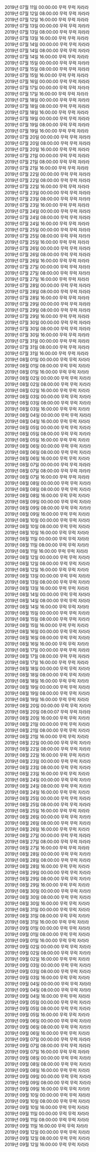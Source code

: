 2019년 07월 11일 00:00:00 무럭 무럭 자라라<br/> 
2019년 07월 12일 08:00:00 무럭 무럭 자라라<br/> 
2019년 07월 12일 16:00:00 무럭 무럭 자라라<br/> 
2019년 07월 13일 00:00:00 무럭 무럭 자라라<br/> 
2019년 07월 13일 08:00:00 무럭 무럭 자라라<br/> 
2019년 07월 13일 16:00:00 무럭 무럭 자라라<br/> 
2019년 07월 14일 00:00:00 무럭 무럭 자라라<br/> 
2019년 07월 14일 08:00:00 무럭 무럭 자라라<br/> 
2019년 07월 14일 16:00:00 무럭 무럭 자라라<br/> 
2019년 07월 15일 00:00:00 무럭 무럭 자라라<br/> 
2019년 07월 15일 08:00:00 무럭 무럭 자라라<br/> 
2019년 07월 15일 16:00:00 무럭 무럭 자라라<br/> 
2019년 07월 16일 00:00:00 무럭 무럭 자라라<br/> 
2019년 07월 17일 00:00:00 무럭 무럭 자라라<br/> 
2019년 07월 17일 16:00:00 무럭 무럭 자라라<br/> 
2019년 07월 18일 00:00:00 무럭 무럭 자라라<br/> 
2019년 07월 18일 08:00:00 무럭 무럭 자라라<br/> 
2019년 07월 18일 16:00:00 무럭 무럭 자라라<br/> 
2019년 07월 19일 00:00:00 무럭 무럭 자라라<br/> 
2019년 07월 19일 08:00:00 무럭 무럭 자라라<br/> 
2019년 07월 19일 16:00:00 무럭 무럭 자라라<br/> 
2019년 07월 20일 00:00:00 무럭 무럭 자라라<br/> 
2019년 07월 20일 08:00:00 무럭 무럭 자라라<br/> 
2019년 07월 20일 16:00:00 무럭 무럭 자라라<br/> 
2019년 07월 21일 00:00:00 무럭 무럭 자라라<br/> 
2019년 07월 21일 08:00:00 무럭 무럭 자라라<br/> 
2019년 07월 21일 16:00:00 무럭 무럭 자라라<br/> 
2019년 07월 22일 00:00:00 무럭 무럭 자라라<br/> 
2019년 07월 22일 08:00:00 무럭 무럭 자라라<br/> 
2019년 07월 22일 16:00:00 무럭 무럭 자라라<br/> 
2019년 07월 23일 00:00:00 무럭 무럭 자라라<br/> 
2019년 07월 23일 08:00:00 무럭 무럭 자라라<br/> 
2019년 07월 23일 16:00:00 무럭 무럭 자라라<br/> 
2019년 07월 24일 00:00:00 무럭 무럭 자라라<br/> 
2019년 07월 24일 08:00:00 무럭 무럭 자라라<br/> 
2019년 07월 24일 16:00:00 무럭 무럭 자라라<br/> 
2019년 07월 25일 00:00:00 무럭 무럭 자라라<br/> 
2019년 07월 25일 08:00:00 무럭 무럭 자라라<br/> 
2019년 07월 25일 16:00:00 무럭 무럭 자라라<br/> 
2019년 07월 26일 00:00:00 무럭 무럭 자라라<br/> 
2019년 07월 26일 08:00:00 무럭 무럭 자라라<br/> 
2019년 07월 26일 16:00:00 무럭 무럭 자라라<br/> 
2019년 07월 27일 00:00:00 무럭 무럭 자라라<br/> 
2019년 07월 27일 08:00:00 무럭 무럭 자라라<br/> 
2019년 07월 27일 16:00:00 무럭 무럭 자라라<br/> 
2019년 07월 28일 00:00:00 무럭 무럭 자라라<br/> 
2019년 07월 28일 08:00:00 무럭 무럭 자라라<br/> 
2019년 07월 28일 16:00:00 무럭 무럭 자라라<br/> 
2019년 07월 29일 00:00:00 무럭 무럭 자라라<br/> 
2019년 07월 29일 08:00:00 무럭 무럭 자라라<br/> 
2019년 07월 29일 16:00:00 무럭 무럭 자라라<br/> 
2019년 07월 30일 00:00:00 무럭 무럭 자라라<br/> 
2019년 07월 30일 08:00:00 무럭 무럭 자라라<br/> 
2019년 07월 30일 16:00:00 무럭 무럭 자라라<br/> 
2019년 07월 31일 00:00:00 무럭 무럭 자라라<br/> 
2019년 07월 31일 08:00:00 무럭 무럭 자라라<br/> 
2019년 07월 31일 16:00:00 무럭 무럭 자라라<br/> 
2019년 08월 01일 00:00:00 무럭 무럭 자라라<br/> 
2019년 08월 01일 08:00:00 무럭 무럭 자라라<br/> 
2019년 08월 01일 16:00:00 무럭 무럭 자라라<br/> 
2019년 08월 02일 00:00:00 무럭 무럭 자라라<br/> 
2019년 08월 02일 08:00:00 무럭 무럭 자라라<br/> 
2019년 08월 02일 16:00:00 무럭 무럭 자라라<br/> 
2019년 08월 03일 00:00:00 무럭 무럭 자라라<br/> 
2019년 08월 03일 08:00:00 무럭 무럭 자라라<br/> 
2019년 08월 03일 16:00:00 무럭 무럭 자라라<br/> 
2019년 08월 04일 00:00:00 무럭 무럭 자라라<br/> 
2019년 08월 04일 16:00:00 무럭 무럭 자라라<br/> 
2019년 08월 05일 00:00:00 무럭 무럭 자라라<br/> 
2019년 08월 05일 08:00:00 무럭 무럭 자라라<br/> 
2019년 08월 05일 16:00:00 무럭 무럭 자라라<br/> 
2019년 08월 06일 00:00:00 무럭 무럭 자라라<br/> 
2019년 08월 06일 08:00:00 무럭 무럭 자라라<br/> 
2019년 08월 06일 16:00:00 무럭 무럭 자라라<br/> 
2019년 08월 07일 00:00:00 무럭 무럭 자라라<br/> 
2019년 08월 07일 08:00:00 무럭 무럭 자라라<br/> 
2019년 08월 07일 16:00:00 무럭 무럭 자라라<br/> 
2019년 08월 08일 00:00:00 무럭 무럭 자라라<br/> 
2019년 08월 08일 08:00:00 무럭 무럭 자라라<br/> 
2019년 08월 08일 16:00:00 무럭 무럭 자라라<br/> 
2019년 08월 09일 00:00:00 무럭 무럭 자라라<br/> 
2019년 08월 09일 08:00:00 무럭 무럭 자라라<br/> 
2019년 08월 09일 16:00:00 무럭 무럭 자라라<br/> 
2019년 08월 10일 00:00:00 무럭 무럭 자라라<br/> 
2019년 08월 10일 08:00:00 무럭 무럭 자라라<br/> 
2019년 08월 10일 16:00:00 무럭 무럭 자라라<br/> 
2019년 08월 11일 00:00:00 무럭 무럭 자라라<br/> 
2019년 08월 11일 08:00:00 무럭 무럭 자라라<br/> 
2019년 08월 11일 16:00:00 무럭 무럭 자라라<br/> 
2019년 08월 12일 00:00:00 무럭 무럭 자라라<br/> 
2019년 08월 12일 08:00:00 무럭 무럭 자라라<br/> 
2019년 08월 12일 16:00:00 무럭 무럭 자라라<br/> 
2019년 08월 13일 00:00:00 무럭 무럭 자라라<br/> 
2019년 08월 13일 08:00:00 무럭 무럭 자라라<br/> 
2019년 08월 13일 16:00:00 무럭 무럭 자라라<br/> 
2019년 08월 14일 00:00:00 무럭 무럭 자라라<br/> 
2019년 08월 14일 08:00:00 무럭 무럭 자라라<br/> 
2019년 08월 14일 16:00:00 무럭 무럭 자라라<br/> 
2019년 08월 15일 00:00:00 무럭 무럭 자라라<br/> 
2019년 08월 15일 08:00:00 무럭 무럭 자라라<br/> 
2019년 08월 15일 16:00:00 무럭 무럭 자라라<br/> 
2019년 08월 16일 00:00:00 무럭 무럭 자라라<br/> 
2019년 08월 16일 08:00:00 무럭 무럭 자라라<br/> 
2019년 08월 16일 16:00:00 무럭 무럭 자라라<br/> 
2019년 08월 17일 00:00:00 무럭 무럭 자라라<br/> 
2019년 08월 17일 08:00:00 무럭 무럭 자라라<br/> 
2019년 08월 17일 16:00:00 무럭 무럭 자라라<br/> 
2019년 08월 18일 00:00:00 무럭 무럭 자라라<br/> 
2019년 08월 18일 08:00:00 무럭 무럭 자라라<br/> 
2019년 08월 18일 16:00:00 무럭 무럭 자라라<br/> 
2019년 08월 19일 00:00:00 무럭 무럭 자라라<br/> 
2019년 08월 19일 08:00:00 무럭 무럭 자라라<br/> 
2019년 08월 19일 16:00:00 무럭 무럭 자라라<br/> 
2019년 08월 20일 00:00:00 무럭 무럭 자라라<br/> 
2019년 08월 20일 08:00:07 무럭 무럭 자라라<br/> 
2019년 08월 20일 16:00:00 무럭 무럭 자라라<br/> 
2019년 08월 21일 00:00:00 무럭 무럭 자라라<br/> 
2019년 08월 21일 08:00:00 무럭 무럭 자라라<br/> 
2019년 08월 21일 16:00:00 무럭 무럭 자라라<br/> 
2019년 08월 22일 00:00:00 무럭 무럭 자라라<br/> 
2019년 08월 22일 08:00:00 무럭 무럭 자라라<br/> 
2019년 08월 22일 16:00:00 무럭 무럭 자라라<br/> 
2019년 08월 23일 00:00:00 무럭 무럭 자라라<br/> 
2019년 08월 23일 08:00:00 무럭 무럭 자라라<br/> 
2019년 08월 23일 16:00:00 무럭 무럭 자라라<br/> 
2019년 08월 24일 00:00:00 무럭 무럭 자라라<br/> 
2019년 08월 24일 08:00:00 무럭 무럭 자라라<br/> 
2019년 08월 24일 16:00:00 무럭 무럭 자라라<br/> 
2019년 08월 25일 00:00:00 무럭 무럭 자라라<br/> 
2019년 08월 25일 08:00:00 무럭 무럭 자라라<br/> 
2019년 08월 25일 16:00:00 무럭 무럭 자라라<br/> 
2019년 08월 26일 00:00:00 무럭 무럭 자라라<br/> 
2019년 08월 26일 08:00:00 무럭 무럭 자라라<br/> 
2019년 08월 26일 16:00:00 무럭 무럭 자라라<br/> 
2019년 08월 27일 00:00:00 무럭 무럭 자라라<br/> 
2019년 08월 27일 08:00:00 무럭 무럭 자라라<br/> 
2019년 08월 27일 16:00:00 무럭 무럭 자라라<br/> 
2019년 08월 28일 00:00:00 무럭 무럭 자라라<br/> 
2019년 08월 28일 08:00:00 무럭 무럭 자라라<br/> 
2019년 08월 28일 16:00:00 무럭 무럭 자라라<br/> 
2019년 08월 29일 00:00:00 무럭 무럭 자라라<br/> 
2019년 08월 29일 08:00:00 무럭 무럭 자라라<br/> 
2019년 08월 29일 16:00:00 무럭 무럭 자라라<br/> 
2019년 08월 30일 00:00:00 무럭 무럭 자라라<br/> 
2019년 08월 30일 08:00:00 무럭 무럭 자라라<br/> 
2019년 08월 30일 16:00:00 무럭 무럭 자라라<br/> 
2019년 08월 31일 00:00:00 무럭 무럭 자라라<br/> 
2019년 08월 31일 08:00:00 무럭 무럭 자라라<br/> 
2019년 08월 31일 16:00:00 무럭 무럭 자라라<br/> 
2019년 09월 01일 00:00:00 무럭 무럭 자라라<br/> 
2019년 09월 01일 08:00:00 무럭 무럭 자라라<br/> 
2019년 09월 01일 16:00:00 무럭 무럭 자라라<br/> 
2019년 09월 02일 00:00:00 무럭 무럭 자라라<br/> 
2019년 09월 02일 08:00:00 무럭 무럭 자라라<br/> 
2019년 09월 02일 16:00:00 무럭 무럭 자라라<br/> 
2019년 09월 03일 00:00:00 무럭 무럭 자라라<br/> 
2019년 09월 03일 08:00:00 무럭 무럭 자라라<br/> 
2019년 09월 03일 16:00:00 무럭 무럭 자라라<br/> 
2019년 09월 04일 00:00:00 무럭 무럭 자라라<br/> 
2019년 09월 04일 08:00:00 무럭 무럭 자라라<br/> 
2019년 09월 04일 16:00:00 무럭 무럭 자라라<br/> 
2019년 09월 05일 00:00:00 무럭 무럭 자라라<br/> 
2019년 09월 05일 08:00:00 무럭 무럭 자라라<br/> 
2019년 09월 05일 16:00:00 무럭 무럭 자라라<br/> 
2019년 09월 06일 00:00:00 무럭 무럭 자라라<br/> 
2019년 09월 06일 08:00:00 무럭 무럭 자라라<br/> 
2019년 09월 06일 16:00:00 무럭 무럭 자라라<br/> 
2019년 09월 07일 00:00:00 무럭 무럭 자라라<br/> 
2019년 09월 07일 08:00:00 무럭 무럭 자라라<br/> 
2019년 09월 07일 16:00:00 무럭 무럭 자라라<br/> 
2019년 09월 08일 00:00:00 무럭 무럭 자라라<br/> 
2019년 09월 08일 08:00:00 무럭 무럭 자라라<br/> 
2019년 09월 08일 16:00:00 무럭 무럭 자라라<br/> 
2019년 09월 09일 00:00:00 무럭 무럭 자라라<br/> 
2019년 09월 09일 08:00:00 무럭 무럭 자라라<br/> 
2019년 09월 09일 16:00:00 무럭 무럭 자라라<br/> 
2019년 09월 10일 00:00:00 무럭 무럭 자라라<br/> 
2019년 09월 10일 08:00:00 무럭 무럭 자라라<br/> 
2019년 09월 10일 16:00:00 무럭 무럭 자라라<br/> 
2019년 09월 11일 00:00:00 무럭 무럭 자라라<br/> 
2019년 09월 11일 08:00:00 무럭 무럭 자라라<br/> 
2019년 09월 11일 16:00:00 무럭 무럭 자라라<br/> 
2019년 09월 12일 00:00:00 무럭 무럭 자라라<br/> 
2019년 09월 12일 08:00:00 무럭 무럭 자라라<br/> 
2019년 09월 12일 16:00:00 무럭 무럭 자라라<br/> 
